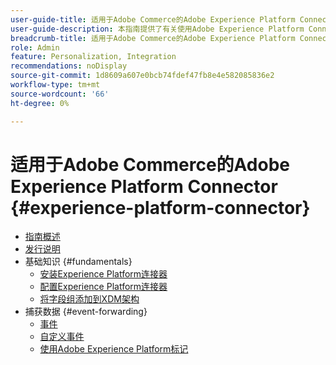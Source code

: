 ```yaml
---
user-guide-title: 适用于Adobe Commerce的Adobe Experience Platform Connector
user-guide-description: 本指南提供了有关使用Adobe Experience Platform Connector for Adobe Commerce的详细说明。
breadcrumb-title: 适用于Adobe Commerce的Adobe Experience Platform Connector
role: Admin
feature: Personalization, Integration
recommendations: noDisplay
source-git-commit: 1d8609a607e0bcb74fdef47fb8e4e582085836e2
workflow-type: tm+mt
source-wordcount: '66'
ht-degree: 0%

---
```


# 适用于Adobe Commerce的Adobe Experience Platform Connector {#experience-platform-connector}

- [指南概述](overview.md)
- [发行说明](release-notes.md)
- 基础知识 {#fundamentals}
   - [安装Experience Platform连接器](install.md)
   - [配置Experience Platform连接器](connect-data.md)
   - [将字段组添加到XDM架构](update-xdm.md)
- 捕获数据 {#event-forwarding}
   - [事件](events.md)
   - [自定义事件](custom-events.md)
   - [使用Adobe Experience Platform标记](using-tags.md)
